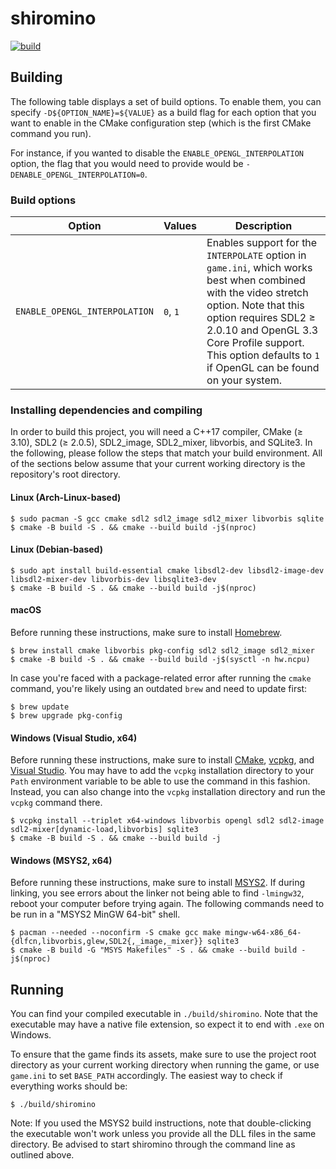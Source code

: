 # shiromino
<a href="https://github.com/shiromino/shiromino/actions" rel="Build status">![build](https://github.com/shiromino/shiromino/workflows/build/badge.svg)</a>
## Building
The following table displays a set of build options. To enable them, you can specify `-D${OPTION_NAME}=${VALUE}` as a build flag for each option that you want to enable in the CMake configuration step (which is the first CMake command you run).

For instance, if you wanted to disable the `ENABLE_OPENGL_INTERPOLATION` option, the flag that you would need to provide would be `-DENABLE_OPENGL_INTERPOLATION=0`.
### Build options
| Option                        | Values    | Description                                                                         |
| ----------------------------- | --------- |  -----------------------------------------------------------------------------------|
| `ENABLE_OPENGL_INTERPOLATION` | `0`, `1`  | Enables support for the `INTERPOLATE` option in `game.ini`, which works best when combined with the video stretch option. Note that this option requires SDL2 ≥ 2.0.10 and OpenGL 3.3 Core Profile support. This option defaults to `1` if OpenGL can be found on your system.
### Installing dependencies and compiling
In order to build this project, you will need a C++17 compiler, CMake (≥ 3.10), SDL2 (≥ 2.0.5), SDL2_image, SDL2_mixer, libvorbis, and SQLite3. In the following, please follow the steps that match your build environment. All of the sections below assume that your current working directory is the repository's root directory.
#### Linux (Arch-Linux-based)
```shell
$ sudo pacman -S gcc cmake sdl2 sdl2_image sdl2_mixer libvorbis sqlite
$ cmake -B build -S . && cmake --build build -j$(nproc)
```
#### Linux (Debian-based)
```shell
$ sudo apt install build-essential cmake libsdl2-dev libsdl2-image-dev libsdl2-mixer-dev libvorbis-dev libsqlite3-dev
$ cmake -B build -S . && cmake --build build -j$(nproc)
```
#### macOS
Before running these instructions, make sure to install [Homebrew](https://brew.sh/).
```shell
$ brew install cmake libvorbis pkg-config sdl2 sdl2_image sdl2_mixer
$ cmake -B build -S . && cmake --build build -j$(sysctl -n hw.ncpu)
```
In case you're faced with a package-related error after running the `cmake` command, you're likely using an outdated `brew` and need to update first:
```shell
$ brew update
$ brew upgrade pkg-config
```
#### Windows (Visual Studio, x64)
Before running these instructions, make sure to install [CMake](https://cmake.org/download/), [vcpkg](https://github.com/Microsoft/vcpkg), and [Visual Studio](https://visualstudio.microsoft.com/downloads/). You may have to add the `vcpkg` installation directory to your `Path` environment variable to be able to use the command in this fashion. Instead, you can also change into the `vcpkg` installation directory and run the `vcpkg` command there.

```shell
$ vcpkg install --triplet x64-windows libvorbis opengl sdl2 sdl2-image sdl2-mixer[dynamic-load,libvorbis] sqlite3
$ cmake -B build -S . && cmake --build build -j
```
#### Windows (MSYS2, x64)
Before running these instructions, make sure to install [MSYS2](https://www.msys2.org/). If during linking, you see errors about the linker not being able to find `-lmingw32`, reboot your computer before trying again. The following commands need to be run in a "MSYS2 MinGW 64-bit" shell.

```shell
$ pacman --needed --noconfirm -S cmake gcc make mingw-w64-x86_64-{dlfcn,libvorbis,glew,SDL2{,_image,_mixer}} sqlite3
$ cmake -B build -G "MSYS Makefiles" -S . && cmake --build build -j$(nproc)
```
## Running
You can find your compiled executable in `./build/shiromino`. Note that the executable may have a native file extension, so expect it to end with `.exe` on Windows.

To ensure that the game finds its assets, make sure to use the project root directory as your current working directory when running the game, or use `game.ini` to set `BASE_PATH` accordingly. The easiest way to check if everything works should be:

```shell
$ ./build/shiromino
```

Note: If you used the MSYS2 build instructions, note that double-clicking the executable won't work unless you provide all the DLL files in the same directory. Be advised to start shiromino through the command line as outlined above.
